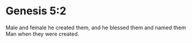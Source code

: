 # Genesis 5:2

Male and female he created them, and he blessed them and named them Man when they were created.
